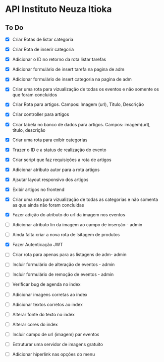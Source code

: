 # API Instituto Neuza Itioka
 
## To Do
- [x] Criar Rotas de listar categoria
- [x] Criar Rota de inserir categoria
- [x] Adicionar o ID no retorno da rota listar tarefas
- [x] Adicionar formulário de insert tarefa na pagina de adm
- [x] Adicionar formulário de insert categoria na pagina de adm
- [x] Criar uma rota para vizualização de todas os eventos e não somente os que foram concluidos
- [x] Criar Rota para artigos. Campos: Imagem (url), Titulo, Descrição 
- [x] Criar controller para artigos
- [x] Criar tabela no banco de dados para artigos. Campos: imagem(url), titulo, descrição 
- [x] Criar uma rota para exibir categorias
- [x] Trazer o ID e a status de realização do evento
- [x] Criar script que faz requisições a rota de artigos
- [x] Adicionar atributo autor para a rota artigos
- [x] Ajsutar layout responsivo dos artigos
- [x] Exibir artigos no frontend
- [x] Criar uma rota para vizualização de todas as categorias e não somenta as que ainda não foram concluidas
- [x] Fazer adição do atributo do url da imagem nos eventos
- [ ] Adicionar atributo lin da imagem ao campo de inserção - admin
- [ ] Ainda falta criar a nova rota de lsitagem de produtos
- [x] Fazer Autenticação JWT
- [ ] Criar rota para apenas para as listagens de adm- admin
- [ ] Incluir formulário de alteração de eventos - admin
- [ ] Incluir formulário de remoção de eventos - admin
- [ ] Verificar bug de agenda no index
- [ ] Adicionar imagens corretas ao index
- [ ] Adicionar textos corretos ao index
- [ ] Alterar fonte do texto no index
- [ ] Alterar cores do index
- [ ] Incluir campo de url (imagem) par eventos
- [ ] Estruturar uma servidor de imagens gratuito 
- [ ] Adicionar hiperlink nas opções do menu


